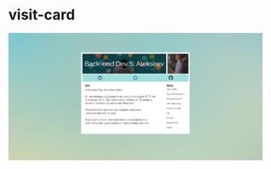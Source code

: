 # visit-card
![Карточка](https://github.com/AlekseevSergey16/visit-card/blob/main/image_2021-09-29_12-57-34.png?raw=true)

